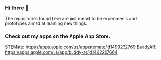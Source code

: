 ### Hi there 👋
The repositories found here are just meant to be experiments and prototypes aimed at learning new things.


### Check out my apps on the Apple App Store.
STEMate: https://apps.apple.com/us/app/stemate/id1499232769
BuddyAR: https://apps.apple.com/us/app/buddy-ar/id1462207664
<!--
**AmaniKHunter/AmaniKHunter** is a ✨ _special_ ✨ repository because its `README.md` (this file) appears on your GitHub profile.

Here are some ideas to get you started:

- 🔭 I’m currently working on ...
- 🌱 I’m currently learning ...
- 👯 I’m looking to collaborate on ...
- 🤔 I’m looking for help with ...
- 💬 Ask me about ...
- 📫 How to reach me: ...
- 😄 Pronouns: ...
- ⚡ Fun fact: ...
-->
